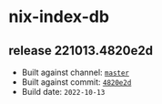 # nix-index-db
## release 221013.4820e2d
- Built against channel: [`master`](https://github.com/nixos/nixpkgs/tree/master)
- Built against commit: [`4820e2d`](https://github.com/NixOS/nixpkgs/commit/4820e2da740d45f8a434dd8c172685e18273bfc8)
- Build date: `2022-10-13`
